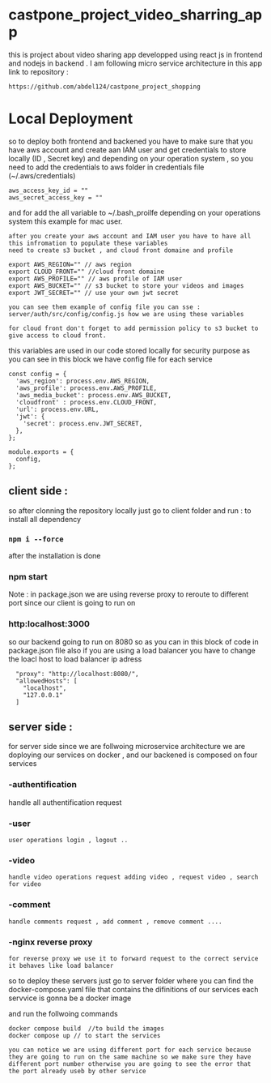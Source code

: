 # castpone_project_video_sharring_app
this is project about video sharing app developped using react js in frontend and nodejs in backend . I am following micro service architecture
in this app
link to repository : 

````
https://github.com/abdel124/castpone_project_shopping
````

# Local Deployment 
so to deploy both frontend and backened you have to make sure that you have aws account and create aan IAM user and get credentials to store locally (ID , Secret key) and depending on your operation system , so you need to add the credentials to aws folder in credentials file
(~/.aws/credentials)
````
aws_access_key_id = ""
aws_secret_access_key = ""
````

and for add the all variable to ~/.bash_proilfe depending on your operations system this example for mac user.

````
after you create your aws account and IAM user you have to have all this infromation to populate these variables
need to create s3 bucket , and cloud front domaine and profile 

export AWS_REGION="" // aws region
export CLOUD_FRONT="" //cloud front domaine
export AWS_PROFILE="" // aws profile of IAM user
export AWS_BUCKET="" // s3 bucket to store your videos and images
export JWT_SECRET="" // use your own jwt secret

you can see them example of config file you can sse : server/auth/src/config/config.js how we are using these variables

for cloud front don't forget to add permission policy to s3 bucket to give access to cloud front.
````

this variables are used in our code stored locally for security purpose as you can see in this block we have config file for each service

````
const config = {
  'aws_region': process.env.AWS_REGION,
  'aws_profile': process.env.AWS_PROFILE,
  'aws_media_bucket': process.env.AWS_BUCKET,
  'cloudfront' : process.env.CLOUD_FRONT,
  'url': process.env.URL,
  'jwt': {
    'secret': process.env.JWT_SECRET,
  },
};

module.exports = {
  config,
};
````
## client side :
so after clonning the repository locally just go to client folder and run :
to install all dependency 
### `npm i --force`

after the installation is done 
### npm start

Note : in package.json we are using reverse proxy to reroute to different port since our client is going to run on 
### http:localhost:3000

so our backend going to run on 8080 so as you can in this 
block of code in package.json file also if you are using a load balancer you have to change the loacl host to load balancer ip adress
````
  "proxy": "http://localhost:8080/",
  "allowedHosts": [
    "localhost",
    "127.0.0.1"
  ]
````

## server side :
for server side since we are follwoing microservice architecture we are doploying our services on docker , and our backened is composed on four services
### -authentification
   handle all authentification request
### -user
    user operations login , logout .. 
### -video
    handle video operations request adding video , request video , search for video
### -comment
    handle comments request , add comment , remove comment ....
### -nginx reverse proxy
    for reverse proxy we use it to forward request to the correct service it behaves like load balancer

so to deploy these servers just go to server folder where you can find the docker-compose.yaml file that  contains the difinitions of 
our services each servvice is gonna be a docker image

and run the follwoing commands
````
docker compose build  //to build the images
docker compose up // to start the services

you can notice we are using different port for each service because they are going to run on the same machine so we make sure they have different port number otherwise you are going to see the error that the port already useb by other service 
````


